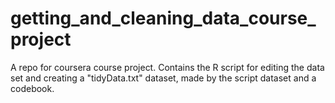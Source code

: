 # getting_and_cleaning_data_course_project
A repo for coursera course project. 
Contains the R script for editing the data set and creating a "tidyData.txt" dataset, made by the script dataset and a codebook.
